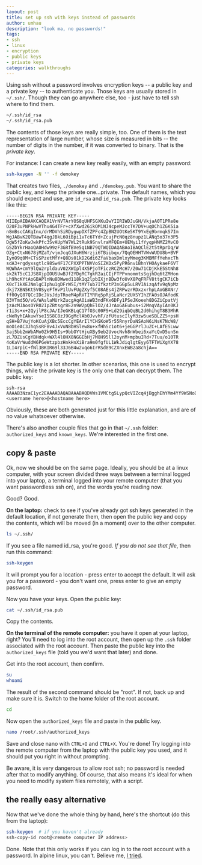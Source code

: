 ```yaml
---
layout: post
title: set up ssh with keys instead of passwords
author: umhau
description: "look ma, no passwords!"
tags: 
- ssh
- linux
- encryption
- public keys
- private keys
categories: walkthroughs
---
```


Using ssh without a password involves encryption keys -- a public key and a private key -- to authenticate you. Those keys are usually stored in `~/.ssh/`. Though they can go anywhere else, too - just have to tell ssh where to find them.

```bash
~/.ssh/id_rsa
~/.ssh/id_rsa.pub
```

The contents of those keys are really simple, too.  One of them is the text representation of large number, whose size is measured in bits -- the number of digits in the number, if it was converted to binary.  That is the _private key_.

For instance: I can create a new key really easily, with an empty password:

```bash
ssh-keygen -N '' -f demokey
```

That creates two files, `./demokey` and `./demokey.pub`.  You want to share the public key, and keep the private one...private.  The default names, which you should expect and use, are `id_rsa` and `id_rsa.pub`.  The private key looks like this: 

```
-----BEGIN RSA PRIVATE KEY-----
MIIEpAIBAAKCAQEA1VrNVTArYOS8qUHFSGXKuIwYIIRIWDJuGH/VkjaA0T1PRe8e
O20F3uPNPkHwVThu4G4TFr+cXfXwd26ikOM1NJ4cpeMJccTK7DV+uqOCh1ZGK5ia
n8mBscCAKgInx/drMDVhSiRDygwpDXfZPFc4ZpBN2UOtKe5KT9YxEg9brmqkS7Im
WgJABvK2QTBawT4qgJBkL6OiBpi1vTc6TYd+ZcujPcN0qz8nupz1LANq5o37n3P5
DgW5fZoKwJwkPfc3SvAUpYW7WL2tRuk9SnvlraMFQEm+UEMyi1fYyqpHNMZ2MvCO
GS2bYkrHaoQA0Hdw99zF3GRfBVe5q1NB79QTWQIDAQABAoIBAQClE2t5tRprDq/W
OZg+CtxN678jMZaT/vjmJcqGJXuH6Wrzji6TBiibqx/7QqOEHHTVWvWUDU8b+BVF
IynO9q0M+CTsSPzetMfY+Q8Ds01kD2Gdi6ZfaVbaxDmlxyMmeg3KMBMFfYehxcTh
sdA3+rgdyxsgtlc98Sw4F17CPXXPPTNVVoSIZKDx5PyPR6nv1BhnYHOAykaeF6VT
WQWhA+cmY9lQu2rpldauV02XWIpl4X5PjoTFiczRCZMcH7/Z0w71CDjKkE5StNh8
sk2kT5cC1JS8XjpIOUSUwBJf2YDgRC7gkR2aiCIjFTPPvnommtsSgjhDq6tZMHon
Lh9hcKYtAoGBAPlnNu8DWwed118k1q2lpbIXjnBDw3foUvX8PqFRFV8ttgCK7iCb
X0cT1kXEJNmlgCIphu1gDFrWSI/tMYTub7IfkztP3nGGp5uLRVIAizqAfv9qNpMz
dkj7XBN5Kt5V0SyeFfHvP1lUvFUgZXyf5C08AEs4jZRPwzrRDxzxrhpLAoGBANr/
ff0OyQ87QCcIDcJVsJdpTRoeM4pRVTIYRRq5pRjSLaNcr2UXSYIhZFA0sOJAfodK
B3VTmd5O/vG/WAslaMUrkZucgAqAOiaWB3ndFKx6DFy1PSeJKoeeh8DGZiCpatVj
jzAcMJAosOYR02IpZBtsgr8E2n9W2pQhElO2/4JrAoGAEubus+i2MnqVAyIAn0KJ
r1i3s+x+2QyjlP8cJA/IJeGKBLqC17fO3c00FS+Ld29iqbQqBL2d0hihgT8B3MhR
cNeRyhIAkuwYseI5S8C8zJ9GgMclAb0JvvhF/zfUtuscIlyM3zw5ueSBLZZ5+psH
qSH+B7VujYoKCuAjXBc5EccCgYEArIlYCHSKoW5r55RnyrDaNSAoN6iNsK7NcW8/
moOieAC3JhqSsRF8v4JxVuN8bHSlew8u+xfHhSc1ot6+jeGGPrlJuZC+LAfESLww
3aj5bb2mWbAMo0Zk9H5Is+9bbOYtHjuXBy9eb2UvocNvh8nWbei6xaYcQvD5unSn
zL7DZUsCgYBHdqk+WXl4lOHX8NGGEbHj7M8H95ll2oynM+mpbuIRd+7Tuu/o10TR
4oKaVrWuddW6PGeWtzpbzHnkHnXiBra9m0fgfUL1WkJdiqlgtEyy6TFTWiXgYX78
1LI4rpiC+fNl3BKIR69l33J6B4w2vqo6IrRSd89CZXnxEWB2a8chjA==
-----END RSA PRIVATE KEY-----
```

The public key is a lot shorter. In other scenarios, this one is used to encrypt things, while the private key is the only one that can decrypt them. The public key: 

```
ssh-rsa AAAAB3NzaC1yc2EAAAADAQABAAABAQDVWs1VMCtg5LypQcVIZcq4jBgghEhYMm4Yf9WSNoDRPU9F7x47bQXe480+QfBVOG7gbhMWv5xd9fB3bqKQ4zU0nhyl4wlxxMrsNX66o4KHVkYrmJqfyYGxwIAqAifH92swNWFKJEPKDCkNd9k8VzhmkE3ZQ60p7kpP1jESD1uuaqRLsiZaAkAG8rZBMFrBPiqAkGQvo6IGmLW9NzpNh35ly6M9w3SrPye6nPUsA2rmjfufc/kOBbl9mgrAnCQ99zdK8BSlhbtYva1G6T1Ke+WtowVASb5QQzKLV9jKqkc0xnYy8I4ZLZtiSsdqhADQd3D33MXcZF8FV7mrU0Hv1BNZ <username here>@<hostname here>
```

Obviously, these are both generated just for this little explanation, and are of no value whatsoever otherwise.

There's also another couple files that go in that `~/.ssh` folder: `authorized_keys` and `known_keys`. We're interested in the first one. 

## copy & paste

Ok, now we should be on the same page. Ideally, you should be at a linux computer, with your screen divided three ways between a terminal logged into your laptop, a terminal logged into your remote computer (that you want passwordless ssh on), and the words you're reading now.  

Good? Good.

**On the laptop:** check to see if you've already got ssh keys generated in the default location, if not generate them, then open the public key and copy the contents, which will be moved (in a moment) over to the other computer.

```bash
ls ~/.ssh/
```
If you see a file named id_rsa, you're good. _If you do not see that file_, then run this command:
```bash
ssh-keygen
```
It will prompt you for a location - press enter to accept the default. It will ask you for a password - you don't want one, press enter to give an empty password.

Now you have your keys.  Open the public key:
```bash
cat ~/.ssh/id_rsa.pub
```
Copy the contents.

**On the terminal of the remote computer:** you have it open at your laptop, right?  You'll need to log into the root account, then open up the `.ssh` folder associated with the root account.  Then paste the public key into the `authorized_keys` file (told you we'd want that later) and done.

Get into the root account, then confirm.

```bash
su
whoami
```
The result of the second command should be "root". If not, back up and make sure it is. Switch to the home folder of the root account.
```bash
cd
```
Now open the `authorized_keys` file and paste in the public key.
```bash
nano /root/.ssh/authorized_keys
```
Save and close nano with `CTRL+O` and `CTRL+X`. You're done! Try logging into the remote computer from the laptop with the public key you used, and it should put you right in without prompting. 

Be aware, it is very dangerous to allow root ssh; no password is needed after that to modify anything. Of course, that also means it's ideal for when you need to modify system files remotely, with a script. 

## the really easy alternative

Now that we've done the whole thing by hand, here's the shortcut (do this from the laptop):

```bash
ssh-keygen  # if you haven't already
ssh-copy-id root@<remote computer IP address>
```

Done. Note that this only works if you can log in to the root account with a password. In alpine linux, you can't. Believe me, [I tried](https://umhau.github.io/alpine-linux/).

